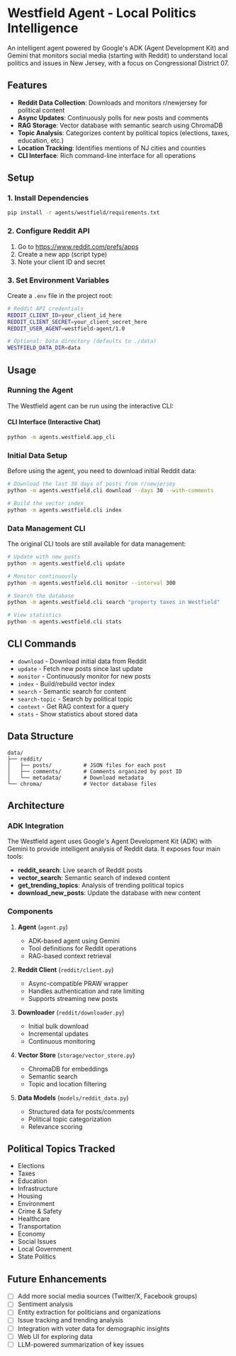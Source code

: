 # Westfield Agent - Local Politics Intelligence

An intelligent agent powered by Google's ADK (Agent Development Kit) and Gemini that monitors social media (starting with Reddit) to understand local politics and issues in New Jersey, with a focus on Congressional District 07.

## Features

- **Reddit Data Collection**: Downloads and monitors r/newjersey for political content
- **Async Updates**: Continuously polls for new posts and comments
- **RAG Storage**: Vector database with semantic search using ChromaDB
- **Topic Analysis**: Categorizes content by political topics (elections, taxes, education, etc.)
- **Location Tracking**: Identifies mentions of NJ cities and counties
- **CLI Interface**: Rich command-line interface for all operations

## Setup

### 1. Install Dependencies

```bash
pip install -r agents/westfield/requirements.txt
```

### 2. Configure Reddit API

1. Go to https://www.reddit.com/prefs/apps
2. Create a new app (script type)
3. Note your client ID and secret

### 3. Set Environment Variables

Create a `.env` file in the project root:

```bash
# Reddit API credentials
REDDIT_CLIENT_ID=your_client_id_here
REDDIT_CLIENT_SECRET=your_client_secret_here
REDDIT_USER_AGENT=westfield-agent/1.0

# Optional: Data directory (defaults to ./data)
WESTFIELD_DATA_DIR=data
```

## Usage

### Running the Agent

The Westfield agent can be run using the interactive CLI:

#### CLI Interface (Interactive Chat)
```bash
python -m agents.westfield.app_cli
```

### Initial Data Setup

Before using the agent, you need to download initial Reddit data:

```bash
# Download the last 30 days of posts from r/newjersey
python -m agents.westfield.cli download --days 30 --with-comments

# Build the vector index
python -m agents.westfield.cli index
```

### Data Management CLI

The original CLI tools are still available for data management:

```bash
# Update with new posts
python -m agents.westfield.cli update

# Monitor continuously
python -m agents.westfield.cli monitor --interval 300

# Search the database
python -m agents.westfield.cli search "property taxes in Westfield"

# View statistics
python -m agents.westfield.cli stats
```

## CLI Commands

- `download` - Download initial data from Reddit
- `update` - Fetch new posts since last update  
- `monitor` - Continuously monitor for new posts
- `index` - Build/rebuild vector index
- `search` - Semantic search for content
- `search-topic` - Search by political topic
- `context` - Get RAG context for a query
- `stats` - Show statistics about stored data

## Data Structure

```
data/
├── reddit/
│   ├── posts/          # JSON files for each post
│   ├── comments/       # Comments organized by post ID
│   └── metadata/       # Download metadata
└── chroma/             # Vector database files
```

## Architecture

### ADK Integration

The Westfield agent uses Google's Agent Development Kit (ADK) with Gemini to provide intelligent analysis of Reddit data. It exposes four main tools:

- **reddit_search**: Live search of Reddit posts
- **vector_search**: Semantic search of indexed content
- **get_trending_topics**: Analysis of trending political topics
- **download_new_posts**: Update the database with new content

### Components

1. **Agent** (`agent.py`)
   - ADK-based agent using Gemini
   - Tool definitions for Reddit operations
   - RAG-based context retrieval

2. **Reddit Client** (`reddit/client.py`)
   - Async-compatible PRAW wrapper
   - Handles authentication and rate limiting
   - Supports streaming new posts

3. **Downloader** (`reddit/downloader.py`)
   - Initial bulk download
   - Incremental updates
   - Continuous monitoring

4. **Vector Store** (`storage/vector_store.py`)
   - ChromaDB for embeddings
   - Semantic search
   - Topic and location filtering

5. **Data Models** (`models/reddit_data.py`)
   - Structured data for posts/comments
   - Political topic categorization
   - Relevance scoring

## Political Topics Tracked

- Elections
- Taxes
- Education  
- Infrastructure
- Housing
- Environment
- Crime & Safety
- Healthcare
- Transportation
- Economy
- Social Issues
- Local Government
- State Politics

## Future Enhancements

- [ ] Add more social media sources (Twitter/X, Facebook groups)
- [ ] Sentiment analysis
- [ ] Entity extraction for politicians and organizations
- [ ] Issue tracking and trending analysis
- [ ] Integration with voter data for demographic insights
- [ ] Web UI for exploring data
- [ ] LLM-powered summarization of key issues
